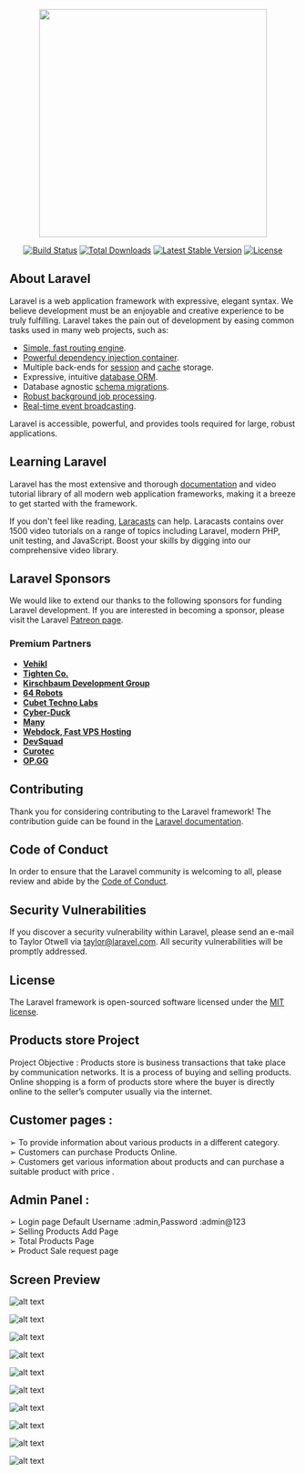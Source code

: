 <p align="center"><a href="https://laravel.com" target="_blank"><img src="https://raw.githubusercontent.com/laravel/art/master/logo-lockup/5%20SVG/2%20CMYK/1%20Full%20Color/laravel-logolockup-cmyk-red.svg" width="400"></a></p>

<p align="center">
<a href="https://travis-ci.org/laravel/framework"><img src="https://travis-ci.org/laravel/framework.svg" alt="Build Status"></a>
<a href="https://packagist.org/packages/laravel/framework"><img src="https://img.shields.io/packagist/dt/laravel/framework" alt="Total Downloads"></a>
<a href="https://packagist.org/packages/laravel/framework"><img src="https://img.shields.io/packagist/v/laravel/framework" alt="Latest Stable Version"></a>
<a href="https://packagist.org/packages/laravel/framework"><img src="https://img.shields.io/packagist/l/laravel/framework" alt="License"></a>
</p>

## About Laravel

Laravel is a web application framework with expressive, elegant syntax. We believe development must be an enjoyable and creative experience to be truly fulfilling. Laravel takes the pain out of development by easing common tasks used in many web projects, such as:

- [Simple, fast routing engine](https://laravel.com/docs/routing).
- [Powerful dependency injection container](https://laravel.com/docs/container).
- Multiple back-ends for [session](https://laravel.com/docs/session) and [cache](https://laravel.com/docs/cache) storage.
- Expressive, intuitive [database ORM](https://laravel.com/docs/eloquent).
- Database agnostic [schema migrations](https://laravel.com/docs/migrations).
- [Robust background job processing](https://laravel.com/docs/queues).
- [Real-time event broadcasting](https://laravel.com/docs/broadcasting).

Laravel is accessible, powerful, and provides tools required for large, robust applications.

## Learning Laravel

Laravel has the most extensive and thorough [documentation](https://laravel.com/docs) and video tutorial library of all modern web application frameworks, making it a breeze to get started with the framework.

If you don't feel like reading, [Laracasts](https://laracasts.com) can help. Laracasts contains over 1500 video tutorials on a range of topics including Laravel, modern PHP, unit testing, and JavaScript. Boost your skills by digging into our comprehensive video library.

## Laravel Sponsors

We would like to extend our thanks to the following sponsors for funding Laravel development. If you are interested in becoming a sponsor, please visit the Laravel [Patreon page](https://patreon.com/taylorotwell).

### Premium Partners

- **[Vehikl](https://vehikl.com/)**
- **[Tighten Co.](https://tighten.co)**
- **[Kirschbaum Development Group](https://kirschbaumdevelopment.com)**
- **[64 Robots](https://64robots.com)**
- **[Cubet Techno Labs](https://cubettech.com)**
- **[Cyber-Duck](https://cyber-duck.co.uk)**
- **[Many](https://www.many.co.uk)**
- **[Webdock, Fast VPS Hosting](https://www.webdock.io/en)**
- **[DevSquad](https://devsquad.com)**
- **[Curotec](https://www.curotec.com/)**
- **[OP.GG](https://op.gg)**

## Contributing

Thank you for considering contributing to the Laravel framework! The contribution guide can be found in the [Laravel documentation](https://laravel.com/docs/contributions).

## Code of Conduct

In order to ensure that the Laravel community is welcoming to all, please review and abide by the [Code of Conduct](https://laravel.com/docs/contributions#code-of-conduct).

## Security Vulnerabilities

If you discover a security vulnerability within Laravel, please send an e-mail to Taylor Otwell via [taylor@laravel.com](mailto:taylor@laravel.com). All security vulnerabilities will be promptly addressed.

## License

The Laravel framework is open-sourced software licensed under the [MIT license](https://opensource.org/licenses/MIT).


## Products store Project 

Project Objective :
Products store is business transactions that take place by communication networks. It is a process
of buying and selling products. Online shopping is a form of products store  where the buyer is
directly online to the seller’s computer usually via the internet.

## Customer pages :<br>

➢ To provide information about various products in a different category.<br>
➢ Customers can purchase Products Online.<br>
➢ Customers  get various information about products and can purchase a
suitable product with price .<br>

## Admin Panel :

➢ Login page Default Username :admin,Password :admin@123 <br>
➢ Selling Products Add Page<br>
➢ Total Products Page<br>
➢ Product Sale request page<br>

## Screen Preview 

![alt text](https://github.com/abdulajeesmca/productssale/blob/master//public/ss/1.png?raw=true)

![alt text](https://github.com/abdulajeesmca/productssale/blob/master//public/ss/2.png?raw=true)

![alt text](https://github.com/abdulajeesmca/productssale/blob/master//public/ss/3.png?raw=true)

![alt text](https://github.com/abdulajeesmca/productssale/blob/master//public/ss/4.png?raw=true)

![alt text](https://github.com/abdulajeesmca/productssale/blob/master//public/ss/5.png?raw=true)

![alt text](https://github.com/abdulajeesmca/productssale/blob/master//public/ss/6.png?raw=true)

![alt text](https://github.com/abdulajeesmca/productssale/blob/master//public/ss/7.png?raw=true)

![alt text](https://github.com/abdulajeesmca/productssale/blob/master//public/ss/8.png?raw=true)

![alt text](https://github.com/abdulajeesmca/productssale/blob/master//public/ss/9.png?raw=true)

![alt text](https://github.com/abdulajeesmca/productssale/blob/master//public/ss/10.png?raw=true)









